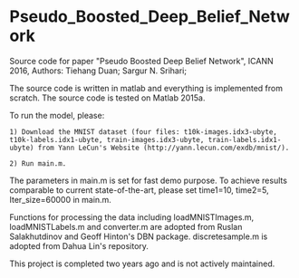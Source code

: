 # Pseudo_Boosted_Deep_Belief_Network
Source code for paper "Pseudo Boosted Deep Belief Network", ICANN 2016, Authors: Tiehang Duan; Sargur N. Srihari;

The source code is written in matlab and everything is implemented from scratch. The source code is tested on Matlab 2015a.

To run the model, please:

    1) Download the MNIST dataset (four files: t10k-images.idx3-ubyte, t10k-labels.idx1-ubyte, train-images.idx3-ubyte, train-labels.idx1-ubyte) from Yann LeCun's Website (http://yann.lecun.com/exdb/mnist/).
    
    2) Run main.m.
    
The parameters in main.m is set for fast demo purpose. To achieve results comparable to current state-of-the-art, please set time1=10, time2=5, Iter_size=60000 in main.m.

Functions for processing the data including loadMNISTImages.m, loadMNISTLabels.m and converter.m are adopted from Ruslan Salakhutdinov and Geoff Hinton's DBN package. discretesample.m is adopted from Dahua Lin's repository.

This project is completed two years ago and is not actively maintained. 
